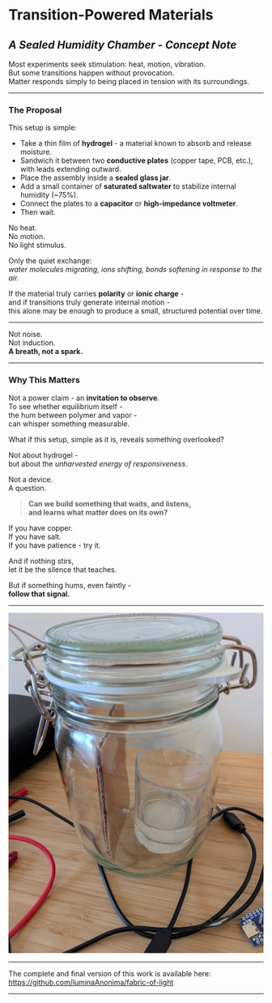 # Transition-Powered Materials  
## *A Sealed Humidity Chamber - Concept Note*

Most experiments seek stimulation: heat, motion, vibration.  
But some transitions happen without provocation.  
Matter responds simply to being placed in tension with its surroundings.

---

### The Proposal

This setup is simple:

- Take a thin film of **hydrogel** - a material known to absorb and release moisture.  
- Sandwich it between two **conductive plates** (copper tape, PCB, etc.), with leads extending outward.  
- Place the assembly inside a **sealed glass jar**.  
- Add a small container of **saturated saltwater** to stabilize internal humidity (~75%).  
- Connect the plates to a **capacitor** or **high-impedance voltmeter**.  
- Then wait.

No heat.  
No motion.  
No light stimulus.  

Only the quiet exchange:  
*water molecules migrating, ions shifting, bonds softening in response to the air.*

If the material truly carries **polarity** or **ionic charge** -   
and if transitions truly generate internal motion -   
this alone may be enough to produce a small, structured potential over time.

---

Not noise.  
Not induction.  
**A breath, not a spark.**

---

### Why This Matters

Not a power claim - an **invitation to observe**.  
To see whether equilibrium itself -   
the hum between polymer and vapor -   
can whisper something measurable.

What if this setup, simple as it is, reveals something overlooked?

Not about hydrogel -   
but about the *unharvested energy of responsiveness*.

Not a device.  
A question.

> **Can we build something that waits, and listens,  
> and learns what matter does on its own?**

If you have copper.  
If you have salt.  
If you have patience - try it.

And if nothing stirs,  
let it be the silence that teaches.

But if something hums, even faintly -   
**follow that signal.**

---

![Test rig](/images/test-rig-10.jpg)

---

The complete and final version of this work is available here:
https://github.com/luminaAnonima/fabric-of-light

---
